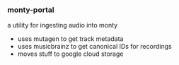 ### monty-portal
a utility for ingesting audio into monty
- uses mutagen to get track metadata
- uses musicbrainz to get canonical IDs for recordings
- moves stuff to google cloud storage
